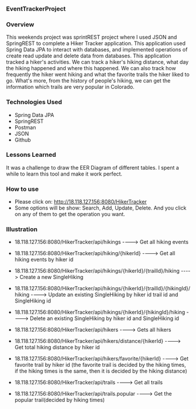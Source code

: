 ### EventTrackerProject

### Overview
This weekends project was sprintREST project where I used JSON and SpringREST to complete a Hiker Tracker application.
This application used Spring Data JPA to interact with databases, and implemented operations of create read update and delete data from databases.
This application tracked a hiker's activities. We can track a hiker's hiking distance, what day the hiking happened and where this happened. We can also track how frequently the hiker went hiking and what the favorite trails the hiker liked to go. What's more, from the history of people's hiking, we can get the information which trails are very popular in Colorado.

### Technologies Used
* Spring Data JPA
* SpringREST
* Postman
* JSON
* Github

### Lessons Learned
It was a challenge to draw the EER Diagram of different tables. I spent a while to learn this tool and make it work perfect.

### How to use
* Please click on: http://18.118.127.156:8080/HikerTracker
* Some options will be show: Search, Add, Update, Delete. And you click on any of them to get the operation you want.

### Illustration
* 18.118.127.156:8080/HikerTracker/api/hikings ----> Get all hiking events

* 18.118.127.156:8080/HikerTracker/api/hiking/{hikerId} ----> Get all hiking events by hiker id

* 18.118.127.156:8080/HikerTracker/api/hikings/{hikerId}/{trailId}/hiking ----> Create a new SingleHiking

* 18.118.127.156:8080/HikerTracker/api/hikings/{hikerId}/{trailId}/{hikingId}/hiking ----> Update an existing SingleHiking by hiker id trail id and SingleHiking id

* 18.118.127.156:8080/HikerTracker/api/hikings/{hikerId}/{hikingId}/hiking ----> Delete an existing SingleHiking by hiker id and SingleHiking id

* 18.118.127.156:8080/HikerTracker/api/hikers ----> Gets all hikers

* 18.118.127.156:8080/HikerTracker/api/hikers/distance/{hikerId} ----> Get total hiking distance by hiker id

* 18.118.127.156:8080/HikerTracker/api/hikers/favorite/{hikerId} ----> Get favorite trail by hiker id (the favorite trail is decided by the hiking times, if the hiking times is the same, then it is decided by the hiking distance)

* 18.118.127.156:8080/HikerTracker/api/trails ----> Get all trails

* 18.118.127.156:8080/HikerTracker/api/trails.popular ----> Get the popular trail(decided by hiking times)
